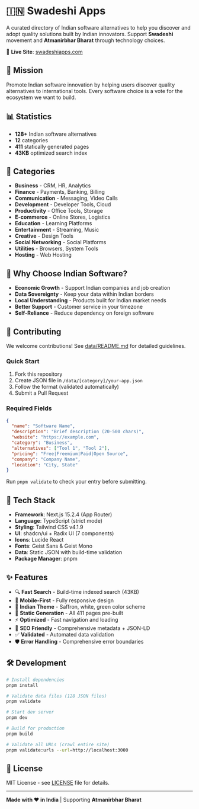# 🇮🇳 Swadeshi Apps

A curated directory of Indian software alternatives to help you discover and adopt quality solutions built by Indian innovators. Support **Swadeshi** movement and **Atmanirbhar Bharat** through technology choices.

🔗 **Live Site**: [swadeshiapps.com](https://swadeshiapps.com)

## 🎯 Mission

Promote Indian software innovation by helping users discover quality alternatives to international tools. Every software choice is a vote for the ecosystem we want to build.

## 📊 Statistics

- **128+** Indian software alternatives
- **12** categories
- **411** statically generated pages
- **43KB** optimized search index

## 📂 Categories

- **Business** - CRM, HR, Analytics
- **Finance** - Payments, Banking, Billing
- **Communication** - Messaging, Video Calls
- **Development** - Developer Tools, Cloud
- **Productivity** - Office Tools, Storage
- **E-commerce** - Online Stores, Logistics
- **Education** - Learning Platforms
- **Entertainment** - Streaming, Music
- **Creative** - Design Tools
- **Social Networking** - Social Platforms
- **Utilities** - Browsers, System Tools
- **Hosting** - Web Hosting

## 🚀 Why Choose Indian Software?

- **Economic Growth** - Support Indian companies and job creation
- **Data Sovereignty** - Keep your data within Indian borders
- **Local Understanding** - Products built for Indian market needs
- **Better Support** - Customer service in your timezone
- **Self-Reliance** - Reduce dependency on foreign software

## 🤝 Contributing

We welcome contributions! See [data/README.md](data/README.md) for detailed guidelines.

### Quick Start

1. Fork this repository
2. Create JSON file in `/data/[category]/your-app.json`
3. Follow the format (validated automatically)
4. Submit a Pull Request

### Required Fields

```json
{
  "name": "Software Name",
  "description": "Brief description (20-500 chars)",
  "website": "https://example.com",
  "category": "Business",
  "alternatives": ["Tool 1", "Tool 2"],
  "pricing": "Free|Freemium|Paid|Open Source",
  "company": "Company Name",
  "location": "City, State"
}
```

Run `pnpm validate` to check your entry before submitting.

## 🎨 Tech Stack

- **Framework**: Next.js 15.2.4 (App Router)
- **Language**: TypeScript (strict mode)
- **Styling**: Tailwind CSS v4.1.9
- **UI**: shadcn/ui + Radix UI (7 components)
- **Icons**: Lucide React
- **Fonts**: Geist Sans & Geist Mono
- **Data**: Static JSON with build-time validation
- **Package Manager**: pnpm

## ✨ Features

- 🔍 **Fast Search** - Build-time indexed search (43KB)
- 📱 **Mobile-First** - Fully responsive design
- 🎨 **Indian Theme** - Saffron, white, green color scheme
- 🚀 **Static Generation** - All 411 pages pre-built
- ⚡ **Optimized** - Fast navigation and loading
- 🔗 **SEO Friendly** - Comprehensive metadata + JSON-LD
- ✅ **Validated** - Automated data validation
- 🛡️ **Error Handling** - Comprehensive error boundaries

## 🛠️ Development

```bash
# Install dependencies
pnpm install

# Validate data files (128 JSON files)
pnpm validate

# Start dev server
pnpm dev

# Build for production
pnpm build

# Validate all URLs (crawl entire site)
pnpm validate:urls --url=http://localhost:3000
```

## 📜 License

MIT License - see [LICENSE](LICENSE) file for details.

---

**Made with ❤️ in India** | Supporting **Atmanirbhar Bharat**
